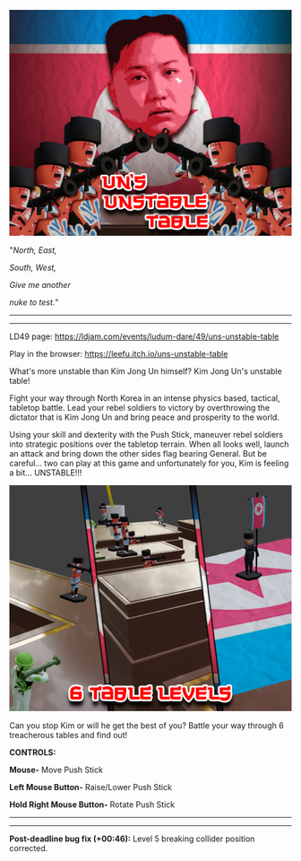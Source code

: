 ![alttext](Images/splash_image.png)

"*North, East,*

*South, West,*

*Give me another*

*nuke to test.*"

---
---

LD49 page: https://ldjam.com/events/ludum-dare/49/uns-unstable-table

Play in the browser: https://leefu.itch.io/uns-unstable-table

What's more unstable than Kim Jong Un himself? Kim Jong Un's unstable table!

Fight your way through North Korea in an intense physics based, tactical, tabletop battle. Lead your rebel soldiers to victory by overthrowing the dictator that is Kim Jong Un and bring peace and prosperity to the world.

Using your skill and dexterity with the Push Stick, maneuver rebel soldiers into strategic positions over the tabletop terrain. When all looks well, launch an attack and bring down the other sides flag bearing General. But be careful... two can play at this game and unfortunately for you, Kim is feeling a bit... UNSTABLE!!!

![alttext](Images/gameplay_image1.png)

Can you stop Kim or will he get the best of you? Battle your way through 6 treacherous tables and find out!

**CONTROLS:**

**Mouse-** Move Push Stick

**Left Mouse Button-** Raise/Lower Push Stick

**Hold Right Mouse Button-** Rotate Push Stick

---
---

**Post-deadline bug fix (+00:46):** Level 5 breaking collider position corrected.  
